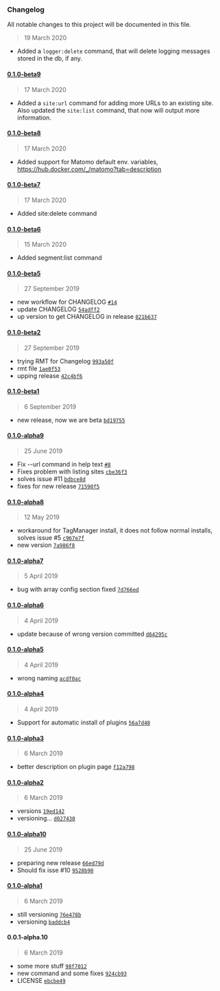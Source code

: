 ### Changelog

All notable changes to this project will be documented in this file. 

> 19 March 2020
- Added a `logger:delete` command, that will delete logging messages stored in the db, if any.
#### [0.1.0-beta9](https://github.com/digitalist-se/extratools/compare/0.1.0-beta8...0.1.0-beta9)

> 17 March 2020
- Added a `site:url` command for adding more URLs to an existing site. Also updated the `site:list` command, that now
will output more information.
#### [0.1.0-beta8](https://github.com/digitalist-se/extratools/compare/0.1.0-beta7...0.1.0-beta8)

> 17 March 2020
- Added support for Matomo default env. variables, https://hub.docker.com/_/matomo?tab=description
#### [0.1.0-beta7](https://github.com/digitalist-se/extratools/compare/0.1.0-beta6...0.1.0-beta7)

> 17 March 2020
- Added site:delete command
#### [0.1.0-beta6](https://github.com/digitalist-se/extratools/compare/0.1.0-beta5...0.1.0-beta6)


> 15 March 2020
- Added segment:list command
#### [0.1.0-beta5](https://github.com/digitalist-se/extratools/compare/0.1.0-beta4...0.1.0-beta5)

> 27 September 2019

- new workflow for CHANGELOG [`#14`](https://github.com/digitalist-se/extratools/pull/14)
- update CHANGELOG [`54adff2`](https://github.com/digitalist-se/extratools/commit/54adff2aecaebc69a171cf33d1b81fb7b45a9190)
- up version to get CHANGELOG in release [`821b637`](https://github.com/digitalist-se/extratools/commit/821b637f0767500ea0126beef0c58504ff4a5db3)

#### [0.1.0-beta2](https://github.com/digitalist-se/extratools/compare/0.1.0-beta1...0.1.0-beta2)

> 27 September 2019

- trying RMT for Changelog [`993a50f`](https://github.com/digitalist-se/extratools/commit/993a50f1d97cd2e1fca9886d9819af429fddf002)
- rmt file [`1ae0f53`](https://github.com/digitalist-se/extratools/commit/1ae0f53000cd7c5b6172da1ac9b1e4829443be41)
- upping release [`42c4bf6`](https://github.com/digitalist-se/extratools/commit/42c4bf674285987c48ff6e8d184fcdc43a3cca1c)

#### [0.1.0-beta1](https://github.com/digitalist-se/extratools/compare/0.1.0-alpha10...0.1.0-beta1)

> 6 September 2019

- new release, now we are beta [`bd19755`](https://github.com/digitalist-se/extratools/commit/bd19755f9bc79d3e3d21f881a2a60718bedca5a3)

#### [0.1.0-alpha9](https://github.com/digitalist-se/extratools/compare/0.1.0-alpha8...0.1.0-alpha9)

> 25 June 2019

- Fix --url command in help text [`#8`](https://github.com/digitalist-se/extratools/pull/8)
- Fixes problem with listing sites [`cbe36f3`](https://github.com/digitalist-se/extratools/commit/cbe36f3000ab1a0727934c656c212e6c65b8667c)
- solves issue #11 [`bdbce8d`](https://github.com/digitalist-se/extratools/commit/bdbce8de7316226b64c164b629efb00fe8a6c6c9)
- fixes for new release [`71590f5`](https://github.com/digitalist-se/extratools/commit/71590f5f6b18ce52822e10da6f50966b2a4ee2fd)

#### [0.1.0-alpha8](https://github.com/digitalist-se/extratools/compare/0.1.0-alpha7...0.1.0-alpha8)

> 12 May 2019

- workaround for TagManager install, it does not follow normal installs, solves issue #5 [`c967e7f`](https://github.com/digitalist-se/extratools/commit/c967e7f25e7c49ae6b97b36edb39dda947d708e9)
- new version [`7a986f8`](https://github.com/digitalist-se/extratools/commit/7a986f88e0d02e45a845bb154866b2d129027385)

#### [0.1.0-alpha7](https://github.com/digitalist-se/extratools/compare/0.1.0-alpha6...0.1.0-alpha7)

> 5 April 2019

- bug with array config section fixed [`7d766ed`](https://github.com/digitalist-se/extratools/commit/7d766ed064e76803668aa30590e338cd327c75cf)

#### [0.1.0-alpha6](https://github.com/digitalist-se/extratools/compare/0.1.0-alpha5...0.1.0-alpha6)

> 4 April 2019

- update because of wrong version committed [`d64295c`](https://github.com/digitalist-se/extratools/commit/d64295cdfa80f5e62b6117ce383c25abac48cbbb)

#### [0.1.0-alpha5](https://github.com/digitalist-se/extratools/compare/0.1.0-alpha4...0.1.0-alpha5)

> 4 April 2019

- wrong naming [`acdf0ac`](https://github.com/digitalist-se/extratools/commit/acdf0ac9ff1c61af3b7a327652e801b20f9cf5a9)

#### [0.1.0-alpha4](https://github.com/digitalist-se/extratools/compare/0.1.0-alpha3...0.1.0-alpha4)

> 4 April 2019

- Support for automatic install of plugins [`56a7d48`](https://github.com/digitalist-se/extratools/commit/56a7d482484074ac46619e3e61b5285bc73c78d8)

#### [0.1.0-alpha3](https://github.com/digitalist-se/extratools/compare/0.1.0-alpha2...0.1.0-alpha3)

> 6 March 2019

- better description on plugin page [`f12a798`](https://github.com/digitalist-se/extratools/commit/f12a798c1e417e97b30109749bc9d0dace1f6f35)

#### [0.1.0-alpha2](https://github.com/digitalist-se/extratools/compare/0.1.0-alpha1...0.1.0-alpha2)

> 6 March 2019

- versions [`19ed142`](https://github.com/digitalist-se/extratools/commit/19ed142d56efb5bbecf016fea333591eeb20878d)
- versioning... [`d027430`](https://github.com/digitalist-se/extratools/commit/d02743098ea0322d427ed694532758809ed4806a)

#### [0.1.0-alpha10](https://github.com/digitalist-se/extratools/compare/0.1.0-alpha9...0.1.0-alpha10)

> 25 June 2019

- preparing new release [`66ed79d`](https://github.com/digitalist-se/extratools/commit/66ed79d9bc7ffb8b13ffec285d94df4ae4140d41)
- Should fix isse #10 [`9528b90`](https://github.com/digitalist-se/extratools/commit/9528b90350400ff554de9b19e5c070095f19ac11)

#### [0.1.0-alpha1](https://github.com/digitalist-se/extratools/compare/0.0.1-alpha.10...0.1.0-alpha1)

> 6 March 2019

- still versioning [`76e478b`](https://github.com/digitalist-se/extratools/commit/76e478bfc55b260543f8a3dff33b59c3d0be77dc)
- versioning [`baddcb4`](https://github.com/digitalist-se/extratools/commit/baddcb4dea29f9fdc99c0842819696750f8e024e)

#### 0.0.1-alpha.10

> 6 March 2019

- some more stuff [`98f7012`](https://github.com/digitalist-se/extratools/commit/98f7012a5f6be90a8946ade58fd683b63c07b24e)
- new command and some fixes [`924cb93`](https://github.com/digitalist-se/extratools/commit/924cb9374b18e05bc8d21bddb5d8de75df0c84e7)
- LICENSE [`ebcbe49`](https://github.com/digitalist-se/extratools/commit/ebcbe4929b76850b4be76d411f35365252b527f8)
